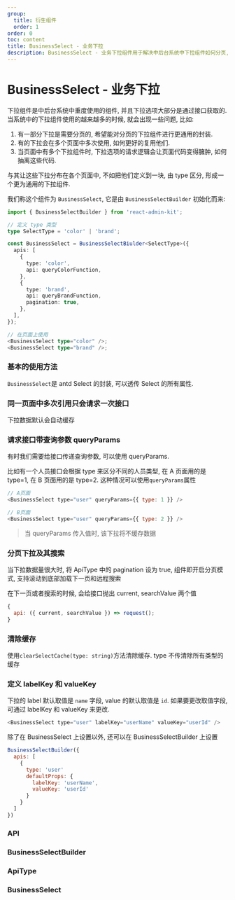 ```yaml
---
group:
  title: 衍生组件
  order: 1
order: 0
toc: content
title: BusinessSelect - 业务下拉
description: BusinessSelect - 业务下拉组件用于解决中后台系统中下拉组件如何分页, 如何复用等问题.
---
```


# BusinessSelect - 业务下拉

下拉组件是中后台系统中重度使用的组件, 并且下拉选项大部分是通过接口获取的. 当系统中的下拉组件使用的越来越多的时候, 就会出现一些问题, 比如:

1. 有一部分下拉是需要分页的, 希望能对分页的下拉组件进行更通用的封装.
2. 有的下拉会在多个页面中多次使用, 如何更好的复用他们.
3. 当页面中有多个下拉组件时, 下拉选项的请求逻辑会让页面代码变得臃肿, 如何抽离这些代码.

与其让这些下拉分布在各个页面中, 不如把他们定义到一块, 由 type 区分, 形成一个更为通用的下拉组件.

我们称这个组件为 `BusinessSelect`, 它是由 `BusinessSelectBuilder` 初始化而来:

```ts
import { BusinessSelectBuilder } from 'react-admin-kit';

// 定义 type 类型
type SelectType = 'color' | 'brand';

const BusinessSelect = BusinessSelectBiulder<SelectType>({
  apis: [
    {
      type: 'color',
      api: queryColorFunction,
    },
    {
      type: 'brand',
      api: queryBrandFunction,
      pagination: true,
    },
  ],
});

// 在页面上使用
<BusinessSelect type="color" />;
<BusinessSelect type="brand" />;
```

### 基本的使用方法

`BusinessSelect`是 antd Select 的封装, 可以透传 Select 的所有属性.

<code src="./demos/basic/index.tsx"></code>

### 同一页面中多次引用只会请求一次接口

下拉数据默认会自动缓存

<code src="./demos/oneQuery/index.tsx"></code>

### 请求接口带查询参数 queryParams

有时我们需要给接口传递查询参数, 可以使用 queryParams.

比如有一个人员接口会根据 type 来区分不同的人员类型, 在 A 页面用的是 type=1, 在 B 页面用的是 type=2. 这种情况可以使用`queryParams`属性

```js
// A页面
<BusinessSelect type="user" queryParams={{ type: 1 }} />

// B页面
<BusinessSelect type="user" queryParams={{ type: 2 }} />
```

> 当 queryParams 传入值时, 该下拉将不缓存数据

<code src="./demos/queryParams/index.tsx"></code>

### 分页下拉及其搜索

当下拉数据量很大时, 将 ApiType 中的 pagination 设为 true, 组件即开启分页模式, 支持滚动到底部加载下一页和远程搜索

在下一页或者搜索的时候, 会给接口抛出 current, searchValue 两个值

```js
{
  api: ({ current, searchValue }) => request();
}
```

### 清除缓存

使用`clearSelectCache(type: string)`方法清除缓存. type 不传清除所有类型的缓存

<code src="./demos/clearCache/index.tsx"></code>

### 定义 labelKey 和 valueKey

下拉的 label 默认取值是 `name` 字段, value 的默认取值是 `id`. 如果要更改取值字段, 可通过 labelKey 和 valueKey 来更改.

```js
<BusinessSelect type="user" labelKey="userName" valueKey="userId" />
```

除了在 BusinessSelect 上设置以外, 还可以在 BusinessSelectBuilder 上设置

```js
BusinessSelectBuilder({
  apis: [
    {
      type: 'user'
      defaultProps: {
        labelKey: 'userName',
        valueKey: 'userId'
      }
    }
  ]
})
```

### API

### BusinessSelectBuilder

<API filePath='src/BusinessSelectBuilder/index.tsx' name='BusinessSelectBuilder'></API>

### ApiType

<API filePath='src/BusinessSelectBuilder/index.tsx' name='Api'></API>

### BusinessSelect

<API filePath='src/BusinessSelectBuilder/index.tsx' name='Self'></API>
